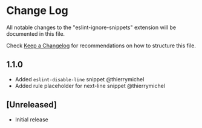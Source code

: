 # Change Log
All notable changes to the "eslint-ignore-snippets" extension will be documented in this file.

Check [Keep a Changelog](http://keepachangelog.com/) for recommendations on how to structure this file.

## 1.1.0
- Added `eslint-disable-line` snippet @thierrymichel
- Added rule placeholder for next-line snippet @thierrymichel

## [Unreleased]
- Initial release